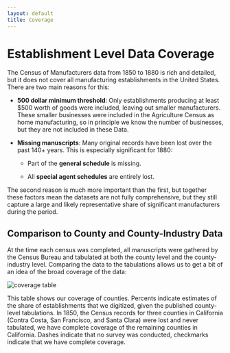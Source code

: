 ```yaml
---
layout: default
title: Coverage
---
```


# Establishment Level Data Coverage

The Census of Manufacturers data from 1850 to 1880 is rich and detailed, but it does not cover all manufacturing establishments in the United States. There are two main reasons for this:

- **500 dollar minimum threshold**: Only establishments producing at least $500 worth of goods were included, leaving out smaller manufacturers. These smaller businesses were included in the Agriculture Census as home manufacturing, so in principle we know the number of businesses, but they are not included in these Data.

- **Missing manuscripts**: Many original records have been lost over the past 140+ years. This is especially significant for 1880:
  
  - Part of the **general schedule** is missing.
  
  - All **special agent schedules** are entirely lost.

The second reason is much more important than the first, but together these factors mean the datasets are not fully comprehensive, but they still capture a large and likely representative share of significant manufacturers during the period.

## Comparison to County and County-Industry Data

At the time each census was completed, all manuscripts were gathered by the Census Bureau and tabulated at both the county level and the county-industry level. Comparing the data to the tabulations allows us to get a bit of an idea of the broad coverage of the data:

![coverage table](https://dl.dropboxusercontent.com/scl/fi/rwnlqmbbcsauh65ne83k1/coverage_table.png?rlkey=m33c0il8yhx4h1qk6eh5ob7ck&st=h2k13ffk&dl=0)

This table shows our coverage of counties. Percents indicate estimates of the share of establishments that we digitized, given the published county-level tabulations. In 1850, the Census records for three counties in California (Contra Costa, San Francisco, and Santa Clara) were lost and never tabulated, we have complete coverage of the remaining counties in California. Dashes indicate that no survey was conducted, checkmarks indicate that we have complete coverage.



